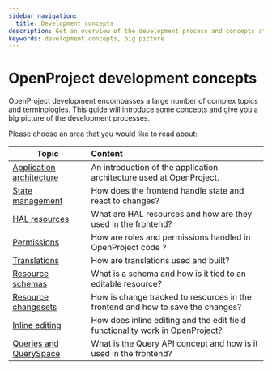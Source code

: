 ```yaml
---
sidebar_navigation:
  title: Development concepts
description: Get an overview of the development process and concepts at OpenProject
keywords: development concepts, big picture
---
```


# OpenProject development concepts

OpenProject development encompasses a large number of complex topics and terminologies.
This guide will introduce some concepts and give you a big picture of the development processes.

Please choose an area that you would like to read about:

| Topic                                                | Content                                                      |
| ---------------------------------------------------- | :----------------------------------------------------------- |
| [Application architecture](application-architecture) | An introduction of the application architecture used at OpenProject. |
| [State management](state-management)                 | How does the frontend handle state and react to changes?     |
| [HAL resources](hal-resources)                       | What are HAL resources and how are they used in the frontend? |
| [Permissions](permissions)                           | How are roles and permissions handled in OpenProject code ?  |
| [Translations](translations)                         | How are translations used and built?                         |
| [Resource schemas](resource-schemas)                 | What is a schema and how is it tied to an editable resource? |
| [Resource changesets](resource-changesets)           | How is change tracked to resources in the frontend and how to save the changes? |
| [Inline editing](inline-editing)                     | How does inline editing and the edit field functionality work in OpenProject? |
| [Queries and QuerySpace](queries)                    | What is the Query API concept and how is it used in the frontend? |



